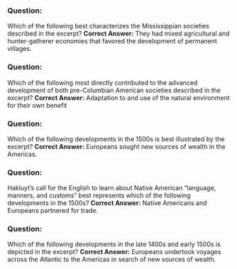 ### Question:
Which of the following best characterizes the Mississippian societies described in the excerpt?
**Correct Answer:** They had mixed agricultural and hunter-gatherer economies that favored the development of permanent villages.

### Question:
Which of the following most directly contributed to the advanced development of both pre-Columbian American societies described in the excerpt?
**Correct Answer:** Adaptation to and use of the natural environment for their own benefit

### Question:
Which of the following developments in the 1500s is best illustrated by the excerpt?
**Correct Answer:** Europeans sought new sources of wealth in the Americas.

### Question:
Hakluyt’s call for the English to learn about Native American “language, manners, and customs” best represents which of the following developments in the 1500s?
**Correct Answer:** Native Americans and Europeans partnered for trade.

### Question:
Which of the following developments in the late 1400s and early 1500s is depicted in the excerpt?
**Correct Answer:** Europeans undertook voyages across the Atlantic to the Americas in search of new sources of wealth.

